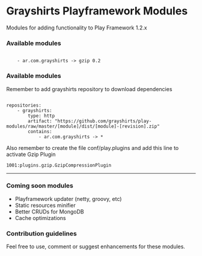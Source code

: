 # Grayshirts Playframework Modules #

Modules for adding functionality to Play Framework 1.2.x

### Available modules ###


```

    - ar.com.grayshirts -> gzip 0.2

```

### Available modules ###
Remember to add grayshirts repository to download dependencies
```

repositories:
    - grayshirts:
        type: http
        artifact: "https://github.com/grayshirts/play-modules/raw/master/[module]/dist/[module]-[revision].zip"
        contains:
            - ar.com.grayshirts -> *

```

Also remember to create the file conf/play.plugins and add this line to activate Gzip Plugin 

```
1001:plugins.gzip.GzipCompressionPlugin
```

---------------------------


### Coming soon modules  ###

* Playframework updater (netty, groovy, etc)
* Static resources minifier
* Better CRUDs for MongoDB
* Cache optimizations

### Contribution guidelines ###

Feel free to use, comment or suggest enhancements for these modules.



